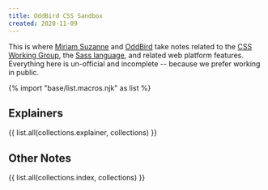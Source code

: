 ```yaml
---
title: OddBird CSS Sandbox
created: 2020-11-09
---
```


This is where
[Miriam Suzanne](https://oddbird.net/authors/miriam/)
and [OddBird](https://oddbird.net/)
take notes
related to the
[CSS Working Group](https://github.com/w3c/csswg-drafts/),
the [Sass language](https://sass-lang.com/),
and related web platform features.
Everything here is un-official and incomplete --
because we prefer working in public.

[gh]: https://github.com/oddbird/css-sandbox
[drafts]: https://github.com/w3c/csswg-drafts/issues

{% import "base/list.macros.njk" as list %}

## Explainers

{{ list.all(collections.explainer, collections) }}

## Other Notes

{{ list.all(collections.index, collections) }}

